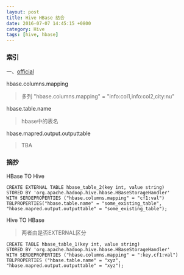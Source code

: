 ```yaml
---
layout: post
title: Hive HBase 结合
date: 2016-07-07 14:45:15 +0800
category: Hive
tags: [hive, hbase]
---
```


### 索引

一、[official](https://cwiki.apache.org/confluence/display/Hive/HBaseIntegration#HBaseIntegration-AvroDataStoredinHBaseColumns)

hbase.columns.mapping

> 多列 "hbase.columns.mapping" = "info:col1,info:col2,city:nu"

hbase.table.name

> hbase中的表名

hbase.mapred.output.outputtable

> TBA

### 摘抄

HBase TO Hive

```
CREATE EXTERNAL TABLE hbase_table_2(key int, value string) 
STORED BY 'org.apache.hadoop.hive.hbase.HBaseStorageHandler'
WITH SERDEPROPERTIES ("hbase.columns.mapping" = "cf1:val")
TBLPROPERTIES("hbase.table.name" = "some_existing_table", "hbase.mapred.output.outputtable" = "some_existing_table");
```

Hive TO HBase

> 两者由是否EXTERNAL区分

```
CREATE TABLE hbase_table_1(key int, value string) 
STORED BY 'org.apache.hadoop.hive.hbase.HBaseStorageHandler'
WITH SERDEPROPERTIES ("hbase.columns.mapping" = ":key,cf1:val")
TBLPROPERTIES ("hbase.table.name" = "xyz", "hbase.mapred.output.outputtable" = "xyz");
```
